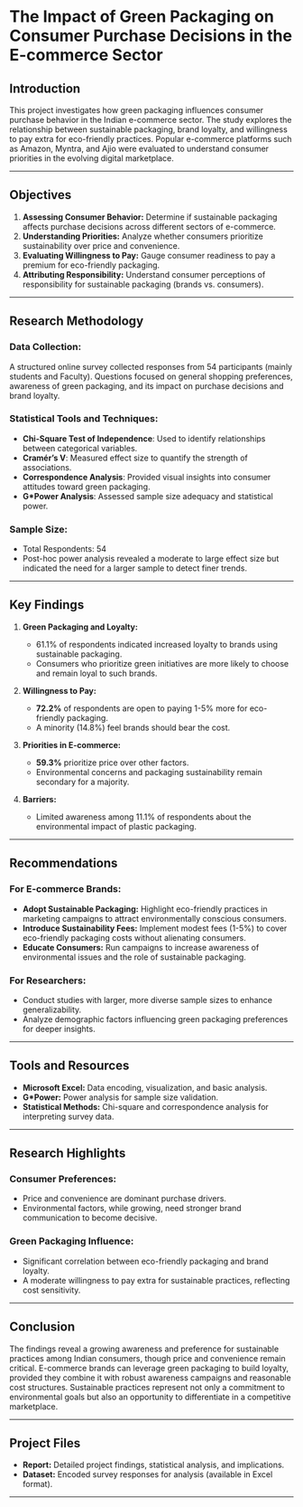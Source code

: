 # The Impact of Green Packaging on Consumer Purchase Decisions in the E-commerce Sector

## Introduction

This project investigates how green packaging influences consumer purchase behavior in the Indian e-commerce sector. The study explores the relationship between sustainable packaging, brand loyalty, and willingness to pay extra for eco-friendly practices. Popular e-commerce platforms such as Amazon, Myntra, and Ajio were evaluated to understand consumer priorities in the evolving digital marketplace.

---
## Objectives

1. **Assessing Consumer Behavior:** Determine if sustainable packaging affects purchase decisions across different sectors of e-commerce.
2. **Understanding Priorities:** Analyze whether consumers prioritize sustainability over price and convenience.
3. **Evaluating Willingness to Pay:** Gauge consumer readiness to pay a premium for eco-friendly packaging.
4. **Attributing Responsibility:** Understand consumer perceptions of responsibility for sustainable packaging (brands vs. consumers).

---

## Research Methodology

### **Data Collection:**
A structured online survey collected responses from 54 participants (mainly students and Faculty). Questions focused on general shopping preferences, awareness of green packaging, and its impact on purchase decisions and brand loyalty.

### **Statistical Tools and Techniques:**
- **Chi-Square Test of Independence**: Used to identify relationships between categorical variables.
- **Cramér’s V**: Measured effect size to quantify the strength of associations.
- **Correspondence Analysis**: Provided visual insights into consumer attitudes toward green packaging.
- **G*Power Analysis**: Assessed sample size adequacy and statistical power.

### **Sample Size:**
- Total Respondents: 54
- Post-hoc power analysis revealed a moderate to large effect size but indicated the need for a larger sample to detect finer trends.

---

## Key Findings

1. **Green Packaging and Loyalty:**
   - 61.1% of respondents indicated increased loyalty to brands using sustainable packaging.
   - Consumers who prioritize green initiatives are more likely to choose and remain loyal to such brands.

2. **Willingness to Pay:**
   - **72.2%** of respondents are open to paying 1-5% more for eco-friendly packaging.
   - A minority (14.8%) feel brands should bear the cost.

3. **Priorities in E-commerce:**
   - **59.3%** prioritize price over other factors.
   - Environmental concerns and packaging sustainability remain secondary for a majority.

4. **Barriers:**
   - Limited awareness among 11.1% of respondents about the environmental impact of plastic packaging.

---

## Recommendations

### **For E-commerce Brands:**
- **Adopt Sustainable Packaging:** Highlight eco-friendly practices in marketing campaigns to attract environmentally conscious consumers.
- **Introduce Sustainability Fees:** Implement modest fees (1-5%) to cover eco-friendly packaging costs without alienating consumers.
- **Educate Consumers:** Run campaigns to increase awareness of environmental issues and the role of sustainable packaging.

### **For Researchers:**
- Conduct studies with larger, more diverse sample sizes to enhance generalizability.
- Analyze demographic factors influencing green packaging preferences for deeper insights.

---

## Tools and Resources

- **Microsoft Excel:** Data encoding, visualization, and basic analysis.
- **G*Power:** Power analysis for sample size validation.
- **Statistical Methods:** Chi-square and correspondence analysis for interpreting survey data.

---

## Research Highlights

### **Consumer Preferences:**
- Price and convenience are dominant purchase drivers.
- Environmental factors, while growing, need stronger brand communication to become decisive.

### **Green Packaging Influence:**
- Significant correlation between eco-friendly packaging and brand loyalty.
- A moderate willingness to pay extra for sustainable practices, reflecting cost sensitivity.

---

## Conclusion

The findings reveal a growing awareness and preference for sustainable practices among Indian consumers, though price and convenience remain critical. E-commerce brands can leverage green packaging to build loyalty, provided they combine it with robust awareness campaigns and reasonable cost structures. Sustainable practices represent not only a commitment to environmental goals but also an opportunity to differentiate in a competitive marketplace.

---

## Project Files

- **Report:** Detailed project findings, statistical analysis, and implications.
- **Dataset:** Encoded survey responses for analysis (available in Excel format).

---
